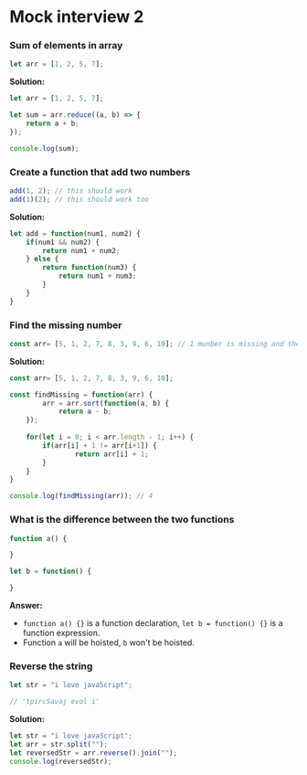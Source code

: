# Mock interview 2


### Sum of elements in array

```javascript
let arr = [1, 2, 5, 7];
```

**Solution:**

```javascript
let arr = [1, 2, 5, 7];

let sum = arr.reduce((a, b) => {
    return a + b;
});

console.log(sum);
```


### Create a function that add two numbers

```javascript
add(1, 2); // this should work
add(1)(2); // this should work too
```

**Solution:**

```javascript
let add = function(num1, num2) {
    if(num1 && num2) {
        return num1 + num2;
    } else {
        return function(num3) {
            return num1 + num3;
        }
    }
}
```


### Find the missing number

```javascript
const arr= [5, 1, 2, 7, 8, 3, 9, 6, 10]; // 1 munber is missing and the array is unsorted
```

**Solution:**

```javascript
const arr= [5, 1, 2, 7, 8, 3, 9, 6, 10];

const findMissing = function(arr) {
		arr = arr.sort(function(a, b) {
    		return a - b;
    });
    
    for(let i = 0; i < arr.length - 1; i++) {
        if(arr[i] + 1 != arr[i+1]) {
        		return arr[i] + 1;
        }
    }
}

console.log(findMissing(arr)); // 4
```


### What is the difference between the two functions

```javascript
function a() {

}

let b = function() {

}
```

**Answer:**

- `function a() {}` is a function declaration, `let b = function() {}` is a function expression.
- Function `a` will be hoisted, `b` won't be hoisted.


### Reverse the string

```javascript
let str = "i love javaScript";

// 'tpircSavaj evol i'
```

**Solution:**

```javascript
let str = "i love javaScript";
let arr = str.split("");
let reversedStr = arr.reverse().join("");
console.log(reversedStr);
```